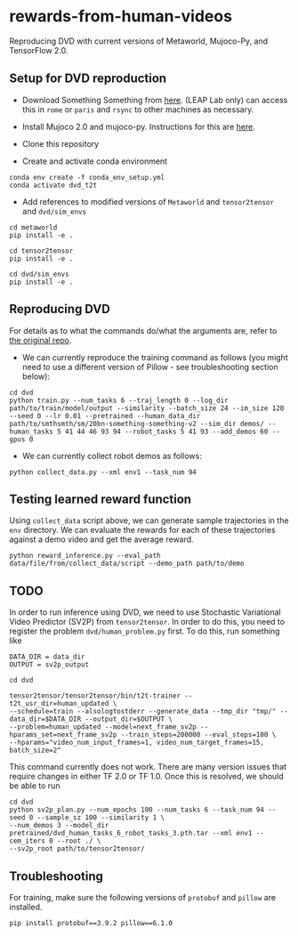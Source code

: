 # rewards-from-human-videos

Reproducing DVD with current versions of Metaworld, Mujoco-Py, and TensorFlow 2.0.

## Setup for DVD reproduction

- Download Something Something from [here](https://developer.qualcomm.com/software/ai-datasets/something-something). (LEAP Lab only) can access this in `rome` or `paris` and `rsync` to other machines as necessary.

- Install Mujoco 2.0 and mujoco-py. Instructions for this are [here](https://github.com/openai/mujoco-py#install-mujoco).

- Clone this repository

- Create and activate conda environment 

```
conda env create -f conda_env_setup.yml
conda activate dvd_t2t
```

- Add references to modified versions of `Metaworld` and `tensor2tensor` and `dvd/sim_envs`

```
cd metaworld
pip install -e .

cd tensor2tensor
pip install -e .

cd dvd/sim_envs
pip install -e .
```

## Reproducing DVD

For details as to what the commands do/what the arguments are, refer to [the original repo](https://github.com/anniesch/dvd/blob/main/README.md).

- We can currently reproduce the training command as follows (you might need to use a different version of Pillow - see troubleshooting section below):

```
cd dvd
python train.py --num_tasks 6 --traj_length 0 --log_dir path/to/train/model/output --similarity --batch_size 24 --im_size 120 --seed 0 --lr 0.01 --pretrained --human_data_dir path/to/smthsmth/sm/20bn-something-something-v2 --sim_dir demos/ --human_tasks 5 41 44 46 93 94 --robot_tasks 5 41 93 --add_demos 60 --gpus 0
```

- We can currently collect robot demos as follows:

```
python collect_data.py --xml env1 --task_num 94
```

## Testing learned reward function

Using `collect_data` script above, we can generate sample trajectories in the `env` directory. We can evaluate the rewards for each of these trajectories against a demo video and get the average reward.

```
python reward_inference.py --eval_path data/file/from/collect_data/script --demo_path path/to/demo
```

## TODO

In order to run inference using DVD, we need to use Stochastic Variational Video Predictor (SV2P) from `tensor2tensor`. In order to do this, you need to register the problem `dvd/human_problem.py` first. To do this, run something like 

```
DATA_DIR = data_dir
OUTPUT = sv2p_output

cd dvd

tensor2tensor/tensor2tensor/bin/t2t-trainer --t2t_usr_dir=human_updated \
--schedule=train --alsologtostderr --generate_data --tmp_dir "tmp/" --data_dir=$DATA_DIR --output_dir=$OUTPUT \
--problem=human_updated --model=next_frame_sv2p --hparams_set=next_frame_sv2p --train_steps=200000 --eval_steps=100 \
--hparams="video_num_input_frames=1, video_num_target_frames=15, batch_size=2"
```

This command currently does not work. There are many version issues that require changes in either TF 2.0 or TF 1.0. Once this is resolved, we should be able to run

```
cd dvd
python sv2p_plan.py --num_epochs 100 --num_tasks 6 --task_num 94 --seed 0 --sample_sz 100 --similarity 1 \
--num_demos 3 --model_dir pretrained/dvd_human_tasks_6_robot_tasks_3.pth.tar --xml env1 --cem_iters 0 --root ./ \
--sv2p_root path/to/tensor2tensor/
```




## Troubleshooting

For training, make sure the following versions of `protobuf` and `pillow` are installed.

```
pip install protobuf==3.9.2 pillow==6.1.0
```
